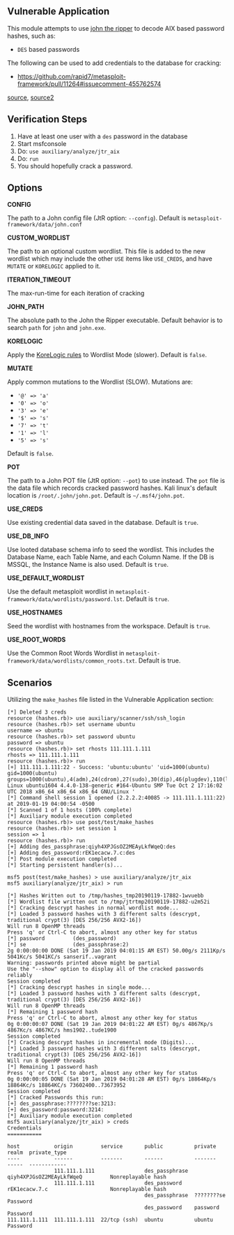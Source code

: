 ## Vulnerable Application

  This module attempts to use [john the ripper](https://www.openwall.com/john/) to decode AIX 
  based password hashes, such as:

  * `DES` based passwords

  The following can be used to add credentials to the database for cracking:

  * https://github.com/rapid7/metasploit-framework/pull/11264#issuecomment-455762574

  [source](https://openwall.info/wiki/john/sample-hashes), [source2](http://pentestmonkey.net/cheat-sheet/john-the-ripper-hash-formats)

## Verification Steps

  1. Have at least one user with a `des` password in the database
  2. Start msfconsole
  3. Do: ```use auxiliary/analyze/jtr_aix```
  4. Do: ```run```
  5. You should hopefully crack a password.

## Options


   **CONFIG**

   The path to a John config file (JtR option: `--config`).  Default is `metasploit-framework/data/john.conf`

   **CUSTOM_WORDLIST**

   The path to an optional custom wordlist.  This file is added to the new wordlist which may include the other
   `USE` items like `USE_CREDS`, and have `MUTATE` or `KORELOGIC` applied to it.

   **ITERATION_TIMEOUT**

   The max-run-time for each iteration of cracking

   **JOHN_PATH**

   The absolute path to the John the Ripper executable.  Default behavior is to search `path` for
   `john` and `john.exe`.

   **KORELOGIC**

   Apply the [KoreLogic rules](http://contest-2010.korelogic.com/rules.html) to Wordlist Mode (slower).
   Default is `false`.

   **MUTATE**

   Apply common mutations to the Wordlist (SLOW).  Mutations are:

   * `'@' => 'a'`
   * `'0' => 'o'`
   * `'3' => 'e'`
   * `'$' => 's'`
   * `'7' => 't'`
   * `'1' => 'l'`
   * `'5' => 's'`

   Default is `false`.

   **POT**

   The path to a John POT file (JtR option: `--pot`) to use instead.  The `pot` file is the data file which
   records cracked password hashes.  Kali linux's default location is `/root/.john/john.pot`.
   Default is `~/.msf4/john.pot`.

   **USE_CREDS**

   Use existing credential data saved in the database.  Default is `true`.

   **USE_DB_INFO**

   Use looted database schema info to seed the wordlist.  This includes the Database Name, each Table Name,
   and each Column Name.  If the DB is MSSQL, the Instance Name is also used.  Default is `true`.

   **USE_DEFAULT_WORDLIST**

   Use the default metasploit wordlist in `metasploit-framework/data/wordlists/password.lst`.  Default is
   `true`.

   **USE_HOSTNAMES**

   Seed the wordlist with hostnames from the workspace.  Default is `true`.

   **USE_ROOT_WORDS**

   Use the Common Root Words Wordlist in `metasploit-framework/data/wordlists/common_roots.txt`.  Default
   is true.

## Scenarios

Utilizing the `make_hashes` file listed in the Vulnerable Application section:

```
[*] Deleted 3 creds
resource (hashes.rb)> use auxiliary/scanner/ssh/ssh_login
resource (hashes.rb)> set username ubuntu
username => ubuntu
resource (hashes.rb)> set password ubuntu
password => ubuntu
resource (hashes.rb)> set rhosts 111.111.1.111
rhosts => 111.111.1.111
resource (hashes.rb)> run
[+] 111.111.1.111:22 - Success: 'ubuntu:ubuntu' 'uid=1000(ubuntu) gid=1000(ubuntu) groups=1000(ubuntu),4(adm),24(cdrom),27(sudo),30(dip),46(plugdev),110(lxd),115(lpadmin),116(sambashare) Linux ubuntu1604 4.4.0-138-generic #164-Ubuntu SMP Tue Oct 2 17:16:02 UTC 2018 x86_64 x86_64 x86_64 GNU/Linux '
[*] Command shell session 1 opened (2.2.2.2:40085 -> 111.111.1.111:22) at 2019-01-19 04:00:54 -0500
[*] Scanned 1 of 1 hosts (100% complete)
[*] Auxiliary module execution completed
resource (hashes.rb)> use post/test/make_hashes
resource (hashes.rb)> set session 1
session => 1
resource (hashes.rb)> run
[+] Adding des_passphrase:qiyh4XPJGsOZ2MEAyLkfWqeQ:des
[+] Adding des_password:rEK1ecacw.7.c:des
[*] Post module execution completed
[*] Starting persistent handler(s)...
```
```
msf5 post(test/make_hashes) > use auxiliary/analyze/jtr_aix 
msf5 auxiliary(analyze/jtr_aix) > run

[*] Hashes Written out to /tmp/hashes_tmp20190119-17882-1wvuebb
[*] Wordlist file written out to /tmp/jtrtmp20190119-17882-u2m52i
[*] Cracking descrypt hashes in normal wordlist mode...
[*] Loaded 3 password hashes with 3 different salts (descrypt, traditional crypt(3) [DES 256/256 AVX2-16])
Will run 8 OpenMP threads
Press 'q' or Ctrl-C to abort, almost any other key for status
[*] password         (des_password)
[*] se               (des_passphrase:2)
2g 0:00:00:00 DONE (Sat 19 Jan 2019 04:01:15 AM EST) 50.00g/s 2111Kp/s 5041Kc/s 5041KC/s sanserif..vagrant
Warning: passwords printed above might be partial
Use the "--show" option to display all of the cracked passwords reliably
Session completed
[*] Cracking descrypt hashes in single mode...
[*] Loaded 3 password hashes with 3 different salts (descrypt, traditional crypt(3) [DES 256/256 AVX2-16])
Will run 8 OpenMP threads
[*] Remaining 1 password hash
Press 'q' or Ctrl-C to abort, almost any other key for status
0g 0:00:00:07 DONE (Sat 19 Jan 2019 04:01:22 AM EST) 0g/s 4867Kp/s 4867Kc/s 4867KC/s hms1902..tude1900
Session completed
[*] Cracking descrypt hashes in incremental mode (Digits)...
[*] Loaded 3 password hashes with 3 different salts (descrypt, traditional crypt(3) [DES 256/256 AVX2-16])
Will run 8 OpenMP threads
[*] Remaining 1 password hash
Press 'q' or Ctrl-C to abort, almost any other key for status
0g 0:00:00:05 DONE (Sat 19 Jan 2019 04:01:28 AM EST) 0g/s 18864Kp/s 18864Kc/s 18864KC/s 73602400..73673952
Session completed
[*] Cracked Passwords this run:
[+] des_passphrase:????????se:3213:
[+] des_password:password:3214:
[*] Auxiliary module execution completed
msf5 auxiliary(analyze/jtr_aix) > creds
Credentials
===========

host           origin         service       public          private                   realm  private_type
----           ------         -------       ------          -------                   -----  ------------
               111.111.1.111                des_passphrase  qiyh4XPJGsOZ2MEAyLkfWqeQ         Nonreplayable hash
               111.111.1.111                des_password    rEK1ecacw.7.c                    Nonreplayable hash
                                            des_passphrase  ????????se                       Password
                                            des_password    password                         Password
111.111.1.111  111.111.1.111  22/tcp (ssh)  ubuntu          ubuntu                           Password
```
